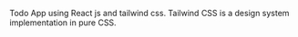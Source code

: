 Todo App using React js and tailwind css.
Tailwind CSS is a design system implementation in pure CSS.
